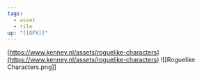 ```yaml
---
tags:
  - asset
  - tile
up: "[[GFX]]"
---
```

[https://www.kenney.nl/assets/roguelike-characters](https://www.kenney.nl/assets/roguelike-characters)
![[Roguelike Characters.png]]
